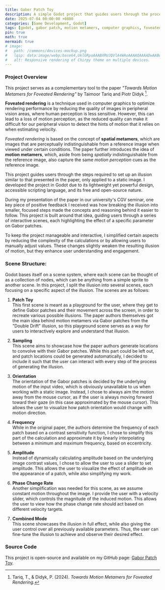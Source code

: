 ```yaml
---
title: Gabor Patch Toy
description: A simple Godot project that guides users through the process of creating motion metamers using Gabor patches.
date: 2025-07-04 00:00:00 +0800
categories: [Game Development, Godot]
tags: [godot, gabor patch, motion metamers, computer graphics, foveated rendering, interactive]
pin: true
math: true
mermaid: true
# image:
#   path: /commons/devices-mockup.png
#   lqip: data:image/webp;base64,UklGRpoAAABXRUJQVlA4WAoAAAAQAAAADwAABwAAQUxQSDIAAAARL0AmbZurmr57yyIiqE8oiG0bejIYEQTgqiDA9vqnsUSI6H+oAERp2HZ65qP/VIAWAFZQOCBCAAAA8AEAnQEqEAAIAAVAfCWkAALp8sF8rgRgAP7o9FDvMCkMde9PK7euH5M1m6VWoDXf2FkP3BqV0ZYbO6NA/VFIAAAA
#   alt: Responsive rendering of Chirpy theme on multiple devices.
---
```


### Project Overview

This project serves as a complementary tool to the paper _"Towards Motion Metamers for Foveated Rendering"_ by Taimoor Tariq and Piotr Didyk [^1]. 

**Foveated rendering** is a technique used in computer graphics to optimize rendering performance by reducing the quality of images in peripheral vision areas, where human perception is less sensitive. However, this can lead to a loss of motion perception, as the reduced quality can make it difficult for our peripheral vision to detect the hints of motion that it relies on when estimating velocity. 

*Foveated rendering* is based on the concept of **spatial metamers**, which are images that are perceptually indistinguishable from a reference image when viewed under certain conditions. The paper further introduces the idea of **motion metamers**, which, aside from being *spatially* indistinguishable from the reference image, also capture the same *motion perception* cues as the reference image.

This project guides users through the steps required to set up an illusion similar to that presented in the paper, only applied to a static image. I developed the project in Godot due to its lightweight yet powerful design, accessible scripting language, and its free and open-source nature.

During my presentation of the paper in our university's CGV seminar, one key piece of positive feedback I received was how breaking the illusion into smaller, focused steps made the concepts and reasoning behind it easier to follow. This project is built around that idea, guiding users through a series of interactive scenes, each highlighting the effect of a specific parameter on Gabor patches.

To keep the project manageable and interactive, I simplified certain aspects by reducing the complexity of the calculations or by allowing users to manually adjust values. These changes slightly weaken the resulting illusion of motion, but they enhance user understanding and engagement.

### Scene Structure:

Godot bases itself on a scene system, where each scene can be thought of as a collection of nodes, which can be anything from a simple sprite to another scene. In this project, I split the illusion into several scenes, each focusing on a specific aspect of the illusion. The scenes are as follows:

1. **Patch Toy**  
   This first scene is meant as a playground for the user, where they get to define Gabor patches and their movement across the screen, in order to recreate various possible illusions. The paper authors themselves got the main idea behind motion metamers via Gabor patches from the "Double Drift" illusion, so this playground scene serves as a way for users to interactively explore and understand that illusion.

2. **Sampling**  
   This scene aims to showcase how the paper authors generate locations to convolve with their Gabor patches. While this part could be left out, and patch locations could be generated automatically, I decided to include it such that the user can interact with every step of the process of generating the illusion.

3. **Orientation**  
   The orientation of the Gabor patches is decided by the underlying motion of the input video, which is obviously unavailable to us when working with a static image. Instead, I chose to always aim the motion away from the mouse cursor, as if the user is always moving forward toward their gaze (in this case approximated by the mouse cursor). This allows the user to visualize how patch orientation would change with motion direction.

4. **Frequency**  
   While in the original paper, the authors determine the frequency of each patch based on a contrast sensitivity function, I chose to simplify this part of the calculation and approximate it by linearly interpolating between a minimum and maximum frequency, based on eccentricity.

5. **Amplitude**  
   Instead of dynamically calculating amplitude based on the underlying image contrast values, I chose to allow the user to use a slider to set amplitude. This allows the user to visualize the effect of amplitude on the appearance of a patch, while also simplifying my work.

6. **Phase Change Rate**  
   Another simplification was needed for this scene, as we assume constant motion throughout the image. I provide the user with a velocity slider, which controls the magnitude of the induced motion. This allows the user to view how the phase change rate should act based on different velocity targets.

7. **Combined Mode**  
   This scene showcases the illusion in full effect, while also giving the user control over all previously available parameters. Thus, the user can fine-tune the illusion to achieve and observe their desired effect.

### Source Code

This project is open-source and available on my GitHub page: [Gabor Patch Toy](https://github.com/MBernevig/gabor_patch_toy).

[^1]: Tariq, T., & Didyk, P. (2024). _Towards Motion Metamers for Foveated Rendering_.
